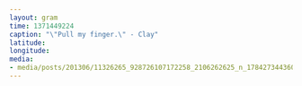 ```yaml
---
layout: gram
time: 1371449224
caption: "\"Pull my finger.\" - Clay"
latitude: 
longitude: 
media:
- media/posts/201306/11326265_928726107172258_2106262625_n_17842734436000351.jpg
---
```

